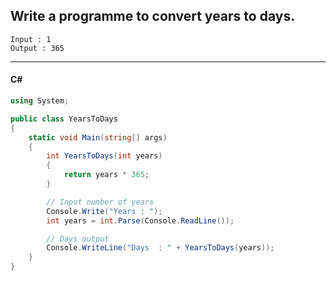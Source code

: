 ## Write a programme to convert years to days.

```
Input : 1
Output : 365
```

---

<CodeBlock slots="heading, code" repeat="1" languages="C#" />

#### C#

```cs
using System;

public class YearsToDays
{
    static void Main(string[] args)
    {
        int YearsToDays(int years)
        {
            return years * 365;
        }

        // Input number of years
        Console.Write("Years : ");
        int years = int.Parse(Console.ReadLine());

        // Days output
        Console.WriteLine("Days  : " + YearsToDays(years));
    }
}
```
